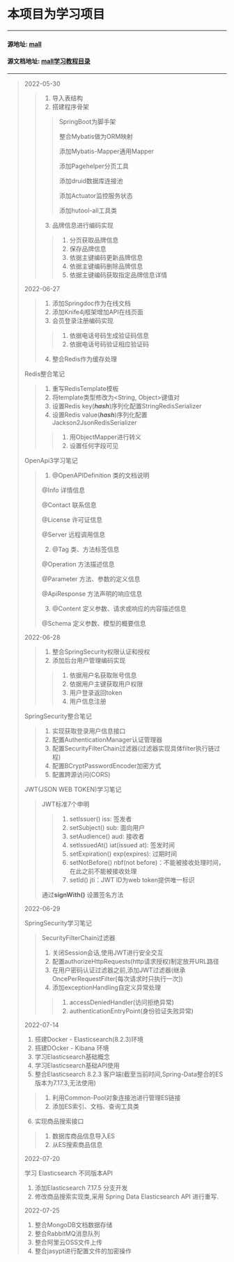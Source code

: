 # 本项目为学习项目

___

#### 源地址: [mall](https://github.com/macrozheng/mall)

#### 源文档地址: [mall学习教程目录](https://www.macrozheng.com/mall/catalog/mall_catalog.html#%E5%8F%8B%E6%83%85%E6%8F%90%E7%A4%BA)

___
> 2022-05-30
>
>> 1. 导入表结构
>> 2. 搭建程序骨架
>>
>>> SpringBoot为脚手架
>>>
>>> 整合Mybatis做为ORM映射
>>>
>>> 添加Mybatis-Mapper通用Mapper
>>>
>>> 添加Pagehelper分页工具
>>>
>>> 添加druid数据库连接池
>>>
>>> 添加Actuator监控服务状态
>>>
>>> 添加hutool-all工具类
>>
>> 3. 品牌信息进行编码实现
>>> 1. 分页获取品牌信息
>>> 2. 保存品牌信息
>>> 3. 依据主键编码更新品牌信息
>>> 4. 依据主键编码删除品牌信息
>>> 5. 依据主键编码获取指定品牌信息详情
>
> 2022-06-27
>
>> 1. 添加Springdoc作为在线文档
>> 2. 添加Knife4j框架增加API在线页面
>> 3. 会员登录注册编码实现
>>> 1. 依据电话号码生成验证码信息
>>> 2. 依据电话号码验证相应验证码
>> 4. 整合Redis作为缓存处理
>
> Redis整合笔记
>>
>> 1. 重写RedisTemplate模板
>> 2. 将template类型修改为<String, Object>键值对
>> 3. 设置Redis key(***hash***)序列化配置StringRedisSerializer
>> 4. 设置Redis value(***hash***)序列化配置Jackson2JsonRedisSerializer
>>> 1. 用ObjectMapper进行转义
>>> 2. 设置任何字段可见
>
> OpenApi3学习笔记
>> 1. @OpenAPIDefinition 类的文档说明
>>
>> @Info 详情信息
>>
>> @Contact 联系信息
>>
>> @License 许可证信息
>>
>> @Server 远程调用信息
>>
>> 2. @Tag 类、方法标签信息
>>
>> @Operation 方法描述信息
>>
>> @Parameter 方法、参数的定义信息
>>
>> @ApiResponse 方法声明的响应信息
>>
>> 3. @Content 定义参数、请求或响应的内容描述信息
>>
>> @Schema 定义参数、模型的概要信息
>
>2022-06-28
>
>> 1. 整合SpringSecurity权限认证和授权
>> 2. 添加后台用户管理编码实现
>>> 1. 依据用户名获取账号信息
>>> 2. 依据用户主键获取用户权限
>>> 3. 用户登录返回token
>>> 4. 用户信息注册
>
>   SpringSecurity整合笔记
>
>> 1. 实现获取登录用户信息接口
>> 2. 配置AuthenticationManager认证管理器
>> 3. 配置SecurityFilterChain过滤器(过滤器实现具体filter执行链过程)
>> 4. 配置BCryptPasswordEncoder加密方式
>> 5. 配置跨源访问(CORS)
>
>   JWT(JSON WEB TOKEN)学习笔记
>> JWT标准7个申明
>>>
>>> 1. setIssuer()                iss: 签发者
>>> 2. setSubject()               sub: 面向用户
>>> 3. setAudience()              aud: 接收者
>>> 4. setIssuedAt()              iat(issued at): 签发时间
>>> 5. setExpiration()            exp(expires): 过期时间
>>> 6. setNotBefore()             nbf(not before)：不能被接收处理时间，在此之前不能被接收处理
>>> 7. setId()                    jti：JWT ID为web token提供唯一标识
>>
>> 通过**signWith()** 设置签名方法
>
> 2022-06-29
>
>SpringSecurity学习笔记
>
>> SecurityFilterChain过滤器
>>
>> 1. 关闭Session会话,使用JWT进行安全交互
>> 2. 配置authorizeHttpRequests(http请求授权)制定放开URL路径
>> 3. 在用户密码认证过滤器之前,添加JWT过滤器(继承OncePerRequestFilter[每次请求时只执行一次])
>> 4. 添加exceptionHandling自定义异常处理
>>> 1. accessDeniedHandler(访问拒绝异常)
>>> 2. authenticationEntryPoint(身份验证失败异常)
>>> 
> 2022-07-14
> 
> 1. 搭建Docker - Elasticsearch(8.2.3)环境
> 2. 搭建DOcker - Kibana 环境
> 3. 学习Elasticsearch基础概念
> 4. 学习Elasticsearch基础API使用
> 5. 整合Elasticsearch 8.2.3 客户端(截至当前时间,Spring-Data整合的ES版本为7.17.3,无法使用)
>> 1. 利用Common-Pool对象连接池进行管理ES链接
>> 2. 添加ES索引、文档、查询工具类
> 
> 6. 实现商品搜索接口
>> 1. 数据库商品信息导入ES
>> 2. 从ES搜索商品信息
>> 
> 2022-07-20
>  
> 学习 Elasticsearch 不同版本API
> 1. 添加Elasticsearch 7.17.5 分支开发
> 2. 修改商品搜索实现类,采用 Spring Data Elasticsearch API 进行重写.
> 
> 2022-07-25
> 
> 1. 整合MongoDB文档数据存储
> 2. 整合RabbitMQ消息队列
> 3. 整合阿里云OSS文件上传
> 4. 整合jasypt进行配置文件的加密操作